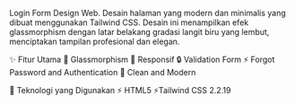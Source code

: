 Login Form Design Web. Desain halaman yang modern dan minimalis yang dibuat menggunakan Tailwind CSS. Desain ini menampilkan efek glassmorphism dengan latar belakang gradasi langit biru yang lembut, menciptakan tampilan profesional dan elegan.

✨ Fitur Utama
    💎 Glassmorphism 
    📱 Responsif 
    🔒 Validation Form
    ⚡ Forgot Password and Authentication
    🎨 Clean and Modern

🧰 Teknologi yang Digunakan
    ⚡ HTML5
    ⚡Tailwind CSS 2.2.19